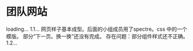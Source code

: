 # 团队网站

loading...
1.1... 
网页样子基本成型。后面的小组成员用了spectre。css 中的一个模版。
部分“下一页。换一换”还没有完成。
存在问题：部分组件样式还不正确。
1.2...